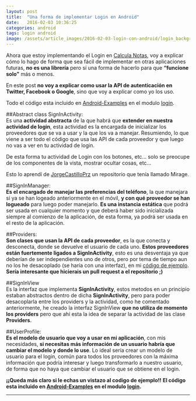 ```yaml
---
layout: post
title:  "Una forma de implementar Login en Android"
date:   2016-02-03 10:36:25
categories: android
tags: login android
image: /assets/article_images/2016-02-03-login-con-android/login_background.jpg
---
```


Ahora que estoy implementando el Login en [Calcula Notas][4], voy a explicar cómo lo hago de forma que sea fácil de implementar en otras aplicaciones futuras, **no es una librería** pero sí una forma de hacerlo para que __“funcione solo”__ más o menos.

En este post **no voy a explicar como usar la API de autenticación en Twitter, Facebook o Google**, sino que voy a explicar como yo los uso.

Todo el código esta incluido en [Android-Examples][2] en el modulo [login][3].

##Abstract class SignInActivity:
</br>
Es una __actividad abstracta__ de la que habrá que **extender en nuestra actividad de login**, esta actividad es la encargada de inicializar los proveedores que se va a usar y la que los va a manejar. Resumiendo, lo que viene a ser todo el código que usa las API de cada proveedor y que luego no vas a ver en tu actividad de login.
 
De esta forma tu actividad de Login con los botones, etc… solo se preocupe de los componentes de la vista, mostrar ocultar cosas, etc…

Esto lo aprendí de [JorgeCastilloPrz][1] un repositorio que tenía llamado Mirage.

##SignInManager:
</br>
**Es el encargado de manejar las preferencias del teléfono**, la que manejara si ya se han logeado anteriormente en el móvil, **y con qué proveedor se han logueado** para luego poder manejarlo. __Es una instancia estática__ que podrá ser usada en cualquier momento y que deberá haber sido inicializada siempre al comienzo de la aplicación, de esta forma, ya podrá ser usada en el resto de la aplicación.

##Providers:
</br>
**Son clases que usan la API de cada proveedor**, es la que conecta y desconecta, donde se devuelve el usuario de cada uno. 
__Estos proveedores están fuertemente ligados a SignInActivity__, esto es una desventaja ya que deberían de ser independientes uno de otros, pero por tema de tiempo aun no los he desacoplado (se haría con una interfaz), en mi [código de ejemplo][2]. **Sería interesante que hicierais un pull request a el repositorio ;)**

##SignInView
</br>
Es la interfaz que implementa __SignInActivity__, estos metodos en un principio estaban abstractos dentro de dicha __SignInActivity__, pero para poder desacoplarla entre los providers y la actividad, como he comentado anteriormente, he creado la interfaz SignInView **que no utiliza de momento los providers** pero que ahí esta la idea de separar la actividad de las clase __Providers__.

##UserProfile:
</br>
**Es el modelo de usuario que voy a usar en mi aplicación**, con mis necesidades, __si necesitas más información de un usuario habría que cambiar el modelo y donde lo use__. Lo ideal sería crear un modelo de usuario para el login, común para todos los proveedores con la máxima información que podría interesar y luego transformarlo a nuestro usuario, de forma que no haya que cambiar el usuario que se obtiene en el login.

__¡¡Queda más claro si le echas un vistazo al codigo de ejemplo!!__
**El código esta incluido en [Android-Examples][2] en el modulo [login][3].**


----------------

[1]: https://github.com/JorgeCastilloPrz
[2]: https://github.com/tonilopezmr/Android-Examples
[3]: https://github.com/tonilopezmr/Android-Examples/tree/master/login
[4]: http://tonilopezmr.com/calculanotas
